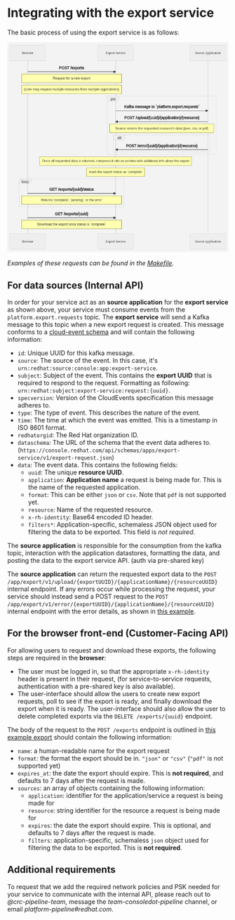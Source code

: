 # Integrating with the export service
The basic process of using the export service is as follows:

![Requesting an export](./request-export.png)

*Examples of these requests can be found in the [Makefile](../Makefile).*
## For data sources (Internal API)

In order for your service act as an **source application** for the **export service** as shown above, your service must consume events from the `platform.export.requests` topic. The **export service** will send a Kafka message to this topic when a new export request is created. This message conforms to a [cloud-event schema](https://github.com/RedHatInsights/event-schemas-go) and will contain the following information:

- `id`: Unique UUID for this kafka message.
- `source`: The source of the event. In this case, it's `urn:redhat:source:console:app:export-service`.
- `subject`: Subject of the event. This contains the **export UUID** that is required to respond to the request. Formatting as following: `urn:redhat:subject:export-service:request:{uuid}`.
- `specversion`: Version of the CloudEvents specification this message adheres to.
- `type`: The type of event. This describes the nature of the event.
- `time`: The time at which the event was emitted. This is a timestamp in ISO 8601 format.
- `redhatorgid`: The Red Hat organization ID.
- `dataschema`: The URL of the schema that the event data adheres to. (`https://console.redhat.com/api/schemas/apps/export-service/v1/export-request.json`)
- `data`: The event data. This contains the following fields:
  - `uuid`: The unique **resource UUID**.
  - `application`: **Application name** a request is being made for. This is the name of the requested application.
  - `format`: This can be either `json` or `csv`. Note that `pdf` is not supported yet.
  - `resource`: Name of the requested resource.
  - `x-rh-identity`: Base64 encoded ID header.
  - `filters*`: Application-specific, schemaless JSON object used for filtering the data to be exported. This field is *not required*.

The **source application** is responsible for the consumption from the kafka topic, interaction with the application datastores, formatting the data, and posting the data to the export service API. (auth via pre-shared key)

The **source application** can return the requested export data to the `POST /app/export/v1/upload/{exportUUID}/{applicationName}/{resourceUUID}` internal endpoint. If any errors occur while processing the request, your service should instead send a POST request to the `POST /app/export/v1/error/{exportUUID}/{applicationName}/{resourceUUID}` internal endpoint with the error details, as shown in [this example](../example_export_error.json).

## For the browser front-end (Customer-Facing API)

For allowing users to request and download these exports, the following steps are required in the **browser**:

- The user must be logged in, so that the appropriate `x-rh-identity` header is present in their request, (for service-to-service requests, authentication with a pre-shared key is also available).
- The user-interface should allow the users to create new export requests, poll to see if the export is ready, and finally download the export when it is ready. The user-interface should also allow the user to delete completed exports via the `DELETE /exports/{uuid}` endpoint.

The body of the request to the `POST /exports` endpoint is outlined in [this example export](../example_export_request.json) should contain the following information:

- `name`: a human-readable name for the export request
- `format`: the format the export should be in. `"json"` or `"csv"` (`"pdf"` is not supported yet)
- `expires_at`: the date the export should expire. This is **not required**, and defaults to 7 days after the request is made.
- `sources`: an array of objects containing the following information:
  - `application`: identifier for the application/service a request is being made for
  - `resource`: string identifier for the resource a request is being made for
  - `expires`: the date the export should expire. This is optional, and defaults to 7 days after the request is made.
  - `filters`: application-specific, schemaless `json` object used for filtering the data to be exported. This is **not required**.

## Additional requirements
To request that we add the required network policies and PSK needed for your service to communicate with the internal API, please reach out to *@crc-pipeline-team*, message the *team-consoledot-pipeline* channel, or email *platform-pipeline#redhat.com*.
